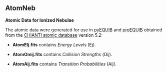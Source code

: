 ## AtomNeb

**Atomic Data for Ionized Nebulae**

The atomic data were generated for use in [pyEQUIB](https://github.com/equib/pyEQUIB) and [proEQUIB](https://github.com/equib/proEQUIB) obtained from the [CHIANTI atomic database](http://www.chiantidatabase.org/) version 5.2:

* **AtomElj.fits** contains *Energy Levels* (Ej).

* **AtomOmij.fits** contains *Collision Strengths* (Ωij).

* **AtomAij.fits** contains *Transition Probabilities* (Aij). 
